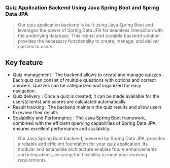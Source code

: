 ### Quiz Application Backend Using Java Spring Boot and Spring Data JPA

> Our quiz application backend is built using Java Spring Boot and leverages the power of Spring Data JPA for seamless interaction with the underlying database. This robust and scalable backend solution provides the necessary functionality to create, manage, and deliver quizzes to users.

## Key feature

-  Quiz management : The backend allows to create and manage quizzes . Each quiz can consist of multiple questions with options and correct answers. Quizzes can be categorized and organized for easy navigation.
-  Quiz delivery : Once a quiz is created, it can be made available for the users(clients) and scores are calculated automatically.
-  Result tracking : The backend maintain the quiz results and allow users to review their results
-  Scalability and Performance :  The Java Spring Boot framework, combined with the efficient querying capabilities of Spring Data JPA, ensures excellent performance and scalability. 

> Our Java Spring Boot backend, powered by Spring Data JPA, provides a reliable and efficient foundation for your quiz application. Its modular and extensible architecture enables future enhancements and integrations, ensuring the flexibility to meet your evolving requirements.